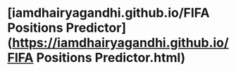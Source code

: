 # [iamdhairyagandhi.github.io/FIFA Positions Predictor](https://iamdhairyagandhi.github.io/FIFA Positions Predictor.html)
